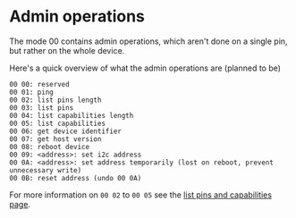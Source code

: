 
Admin operations
================

The mode 00 contains admin operations, which aren't done on a single pin, but rather
on the whole device. 

Here's a quick overview of what the admin operations are (planned to be)

    00 00: reserved
    00 01: ping
    00 02: list pins length
    00 03: list pins
    00 04: list capabilities length
    00 05: list capabilities 
    00 06: get device identifier
    00 07: get host version
    00 08: reboot device
    00 09: <address>: set i2c address 
    00 0A: <address>: set address temporarily (lost on reboot, prevent unnecessary write) 
    00 0B: reset address (undo 00 0A)

For more information on `00 02` to `00 05` see the 
[list pins and capabilities page](list-pins-capabilities.md).